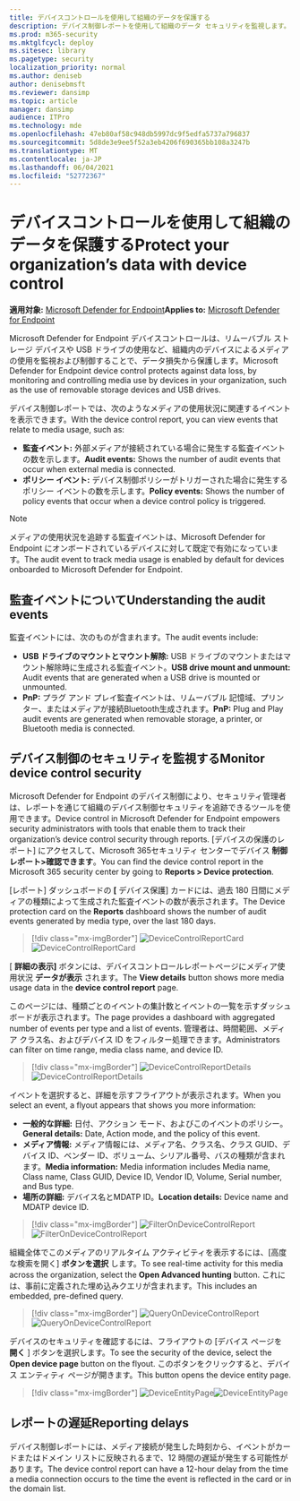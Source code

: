 ```yaml
---
title: デバイスコントロールを使用して組織のデータを保護する
description: デバイス制御レポートを使用して組織のデータ セキュリティを監視します。
ms.prod: m365-security
ms.mktglfcycl: deploy
ms.sitesec: library
ms.pagetype: security
localization_priority: normal
ms.author: deniseb
author: denisebmsft
ms.reviewer: dansimp
ms.topic: article
manager: dansimp
audience: ITPro
ms.technology: mde
ms.openlocfilehash: 47eb80af58c948db5997dc9f5edfa5737a796837
ms.sourcegitcommit: 5d8de3e9ee5f52a3eb4206f690365bb108a3247b
ms.translationtype: MT
ms.contentlocale: ja-JP
ms.lasthandoff: 06/04/2021
ms.locfileid: "52772367"
---
```

# <a name="protect-your-organizations-data-with-device-control"></a><span data-ttu-id="9549e-103">デバイスコントロールを使用して組織のデータを保護する</span><span class="sxs-lookup"><span data-stu-id="9549e-103">Protect your organization’s data with device control</span></span>

<span data-ttu-id="9549e-104">**適用対象:** [Microsoft Defender for Endpoint](https://go.microsoft.com/fwlink/p/?linkid=2069559)</span><span class="sxs-lookup"><span data-stu-id="9549e-104">**Applies to:** [Microsoft Defender for Endpoint](https://go.microsoft.com/fwlink/p/?linkid=2069559)</span></span>

<span data-ttu-id="9549e-105">Microsoft Defender for Endpoint デバイスコントロールは、リムーバブル ストレージ デバイスや USB ドライブの使用など、組織内のデバイスによるメディアの使用を監視および制御することで、データ損失から保護します。</span><span class="sxs-lookup"><span data-stu-id="9549e-105">Microsoft Defender for Endpoint device control protects against data loss, by monitoring and controlling media use by devices in your organization, such as the use of removable storage devices and USB drives.</span></span>

<span data-ttu-id="9549e-106">デバイス制御レポートでは、次のようなメディアの使用状況に関連するイベントを表示できます。</span><span class="sxs-lookup"><span data-stu-id="9549e-106">With the device control report, you can view events that relate to media usage, such as:</span></span>

- <span data-ttu-id="9549e-107">**監査イベント:** 外部メディアが接続されている場合に発生する監査イベントの数を示します。</span><span class="sxs-lookup"><span data-stu-id="9549e-107">**Audit events:** Shows the number of audit events that occur when external media is connected.</span></span>
- <span data-ttu-id="9549e-108">**ポリシー イベント:** デバイス制御ポリシーがトリガーされた場合に発生するポリシー イベントの数を示します。</span><span class="sxs-lookup"><span data-stu-id="9549e-108">**Policy events:** Shows the number of policy events that occur when a device control policy is triggered.</span></span>

> [!NOTE]
> <span data-ttu-id="9549e-109">メディアの使用状況を追跡する監査イベントは、Microsoft Defender for Endpoint にオンボードされているデバイスに対して既定で有効になっています。</span><span class="sxs-lookup"><span data-stu-id="9549e-109">The audit event to track media usage is enabled by default for devices onboarded to Microsoft Defender for Endpoint.</span></span>

## <a name="understanding-the-audit-events"></a><span data-ttu-id="9549e-110">監査イベントについて</span><span class="sxs-lookup"><span data-stu-id="9549e-110">Understanding the audit events</span></span>

<span data-ttu-id="9549e-111">監査イベントには、次のものが含まれます。</span><span class="sxs-lookup"><span data-stu-id="9549e-111">The audit events include:</span></span>

- <span data-ttu-id="9549e-112">**USB ドライブのマウントとマウント解除:** USB ドライブのマウントまたはマウント解除時に生成される監査イベント。</span><span class="sxs-lookup"><span data-stu-id="9549e-112">**USB drive mount and unmount:** Audit events that are generated when a USB drive is mounted or unmounted.</span></span>
- <span data-ttu-id="9549e-113">**PnP:** プラグ アンド プレイ監査イベントは、リムーバブル 記憶域、プリンター、またはメディアが接続Bluetooth生成されます。</span><span class="sxs-lookup"><span data-stu-id="9549e-113">**PnP:** Plug and Play audit events are generated when removable storage, a printer, or Bluetooth media is connected.</span></span>

## <a name="monitor-device-control-security"></a><span data-ttu-id="9549e-114">デバイス制御のセキュリティを監視する</span><span class="sxs-lookup"><span data-stu-id="9549e-114">Monitor device control security</span></span>

<span data-ttu-id="9549e-115">Microsoft Defender for Endpoint のデバイス制御により、セキュリティ管理者は、レポートを通じて組織のデバイス制御セキュリティを追跡できるツールを使用できます。</span><span class="sxs-lookup"><span data-stu-id="9549e-115">Device control in Microsoft Defender for Endpoint empowers security administrators with tools that enable them to track their organization’s device control security through reports.</span></span> <span data-ttu-id="9549e-116">[デバイスの保護のレポート] にアクセスして、Microsoft 365セキュリティ センターでデバイス **制御レポート>確認できます**。</span><span class="sxs-lookup"><span data-stu-id="9549e-116">You can find the device control report in the Microsoft 365 security center by going to **Reports > Device protection**.</span></span>

<span data-ttu-id="9549e-117">[レポート] ダッシュボードの **[** デバイス保護] カードには、過去 180 日間にメディアの種類によって生成された監査イベントの数が表示されます。</span><span class="sxs-lookup"><span data-stu-id="9549e-117">The Device protection card on the **Reports** dashboard shows the number of audit events generated by media type, over the last 180 days.</span></span>

> [!div class="mx-imgBorder"]
> <span data-ttu-id="9549e-118">![DeviceControlReportCard](images/devicecontrolcard.png)</span><span class="sxs-lookup"><span data-stu-id="9549e-118">![DeviceControlReportCard](images/devicecontrolcard.png)</span></span>

<span data-ttu-id="9549e-119">[ **詳細の表示]** ボタンには、デバイスコントロールレポートページにメディア使用状況 **データが表示** されます。</span><span class="sxs-lookup"><span data-stu-id="9549e-119">The **View details** button shows more media usage data in the **device control report** page.</span></span>

<span data-ttu-id="9549e-120">このページには、種類ごとのイベントの集計数とイベントの一覧を示すダッシュボードが表示されます。</span><span class="sxs-lookup"><span data-stu-id="9549e-120">The page provides a dashboard with aggregated number of events per type and a list of events.</span></span> <span data-ttu-id="9549e-121">管理者は、時間範囲、メディア クラス名、およびデバイス ID をフィルター処理できます。</span><span class="sxs-lookup"><span data-stu-id="9549e-121">Administrators can filter on time range, media class name, and device ID.</span></span>

> [!div class="mx-imgBorder"]
> <span data-ttu-id="9549e-122">![DeviceControlReportDetails](images/Detaileddevicecontrolreport.png)</span><span class="sxs-lookup"><span data-stu-id="9549e-122">![DeviceControlReportDetails](images/Detaileddevicecontrolreport.png)</span></span>

<span data-ttu-id="9549e-123">イベントを選択すると、詳細を示すフライアウトが表示されます。</span><span class="sxs-lookup"><span data-stu-id="9549e-123">When you select an event, a flyout appears that shows you more information:</span></span>

- <span data-ttu-id="9549e-124">**一般的な詳細:** 日付、アクション モード、およびこのイベントのポリシー。</span><span class="sxs-lookup"><span data-stu-id="9549e-124">**General details:** Date, Action mode, and the policy of this event.</span></span>
- <span data-ttu-id="9549e-125">**メディア情報:** メディア情報には、メディア名、クラス名、クラス GUID、デバイス ID、ベンダー ID、ボリューム、シリアル番号、バスの種類が含まれます。</span><span class="sxs-lookup"><span data-stu-id="9549e-125">**Media information:** Media information includes Media name, Class name, Class GUID, Device ID, Vendor ID, Volume, Serial number, and Bus type.</span></span>
- <span data-ttu-id="9549e-126">**場所の詳細:** デバイス名とMDATP ID。</span><span class="sxs-lookup"><span data-stu-id="9549e-126">**Location details:** Device name and MDATP device ID.</span></span>

> [!div class="mx-imgBorder"]
> <span data-ttu-id="9549e-127">![FilterOnDeviceControlReport](images/devicecontrolreportfilter.png)</span><span class="sxs-lookup"><span data-stu-id="9549e-127">![FilterOnDeviceControlReport](images/devicecontrolreportfilter.png)</span></span>

<span data-ttu-id="9549e-128">組織全体でこのメディアのリアルタイム アクティビティを表示するには、[高度な検索を開く] **ボタンを選択** します。</span><span class="sxs-lookup"><span data-stu-id="9549e-128">To see real-time activity for this media across the organization, select the **Open Advanced hunting** button.</span></span> <span data-ttu-id="9549e-129">これには、事前に定義された埋め込みクエリが含まれます。</span><span class="sxs-lookup"><span data-stu-id="9549e-129">This includes an embedded, pre-defined query.</span></span>

> [!div class="mx-imgBorder"]
> <span data-ttu-id="9549e-130">![QueryOnDeviceControlReport](images/Devicecontrolreportquery.png)</span><span class="sxs-lookup"><span data-stu-id="9549e-130">![QueryOnDeviceControlReport](images/Devicecontrolreportquery.png)</span></span>

<span data-ttu-id="9549e-131">デバイスのセキュリティを確認するには、フライアウトの [デバイス ページを **開く** ] ボタンを選択します。</span><span class="sxs-lookup"><span data-stu-id="9549e-131">To see the security of the device, select the **Open device page** button on the flyout.</span></span> <span data-ttu-id="9549e-132">このボタンをクリックすると、デバイス エンティティ ページが開きます。</span><span class="sxs-lookup"><span data-stu-id="9549e-132">This button opens the device entity page.</span></span>

> [!div class="mx-imgBorder"]
> <span data-ttu-id="9549e-133">![DeviceEntityPage](images/Devicesecuritypage.png)</span><span class="sxs-lookup"><span data-stu-id="9549e-133">![DeviceEntityPage](images/Devicesecuritypage.png)</span></span>

## <a name="reporting-delays"></a><span data-ttu-id="9549e-134">レポートの遅延</span><span class="sxs-lookup"><span data-stu-id="9549e-134">Reporting delays</span></span>

<span data-ttu-id="9549e-135">デバイス制御レポートには、メディア接続が発生した時刻から、イベントがカードまたはドメイン リストに反映されるまで、12 時間の遅延が発生する可能性があります。</span><span class="sxs-lookup"><span data-stu-id="9549e-135">The device control report can have a 12-hour delay from the time a media connection occurs to the time the event is reflected in the card or in the domain list.</span></span>
